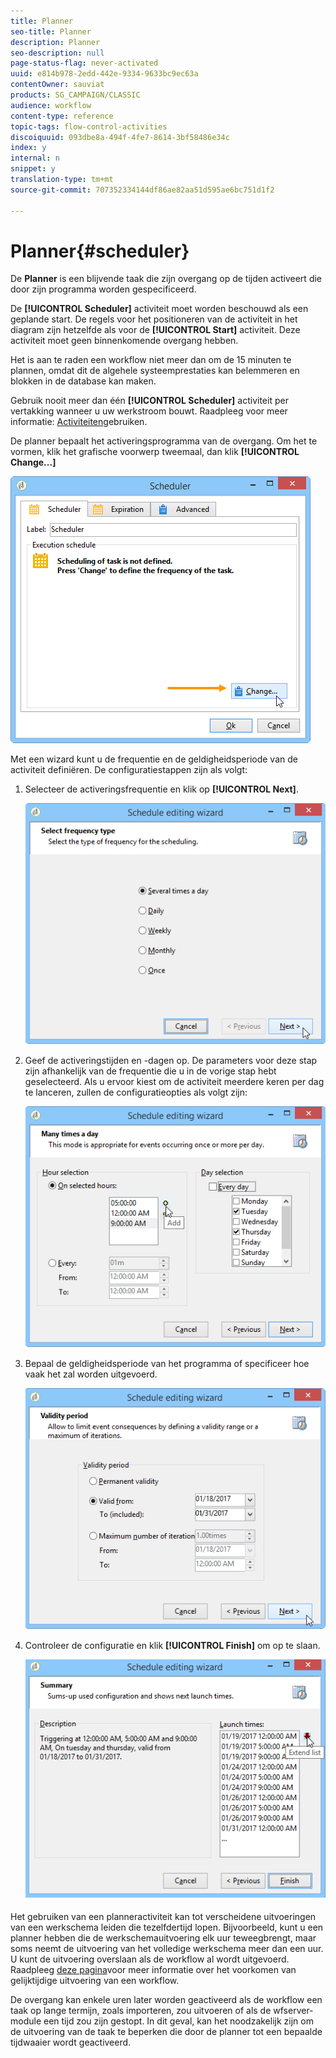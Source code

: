 ```yaml
---
title: Planner
seo-title: Planner
description: Planner
seo-description: null
page-status-flag: never-activated
uuid: e814b978-2edd-442e-9334-9633bc9ec63a
contentOwner: sauviat
products: SG_CAMPAIGN/CLASSIC
audience: workflow
content-type: reference
topic-tags: flow-control-activities
discoiquuid: 093dbe8a-494f-4fe7-8614-3bf58486e34c
index: y
internal: n
snippet: y
translation-type: tm+mt
source-git-commit: 707352334144df86ae82aa51d595ae6bc751d1f2

---
```



# Planner{#scheduler}

De **Planner** is een blijvende taak die zijn overgang op de tijden activeert die door zijn programma worden gespecificeerd.

De **[!UICONTROL Scheduler]** activiteit moet worden beschouwd als een geplande start. De regels voor het positioneren van de activiteit in het diagram zijn hetzelfde als voor de **[!UICONTROL Start]** activiteit. Deze activiteit moet geen binnenkomende overgang hebben.

Het is aan te raden een workflow niet meer dan om de 15 minuten te plannen, omdat dit de algehele systeemprestaties kan belemmeren en blokken in de database kan maken.

Gebruik nooit meer dan één **[!UICONTROL Scheduler]** activiteit per vertakking wanneer u uw werkstroom bouwt. Raadpleeg voor meer informatie: [Activiteiten](../../workflow/using/workflow-best-practices.md#using-activities)gebruiken.

De planner bepaalt het activeringsprogramma van de overgang. Om het te vormen, klik het grafische voorwerp tweemaal, dan klik **[!UICONTROL Change...]**

![](assets/s_user_segmentation_scheduler.png)

Met een wizard kunt u de frequentie en de geldigheidsperiode van de activiteit definiëren. De configuratiestappen zijn als volgt:

1. Selecteer de activeringsfrequentie en klik op **[!UICONTROL Next]**.

   ![](assets/s_user_segmentation_scheduler2.png)

1. Geef de activeringstijden en -dagen op. De parameters voor deze stap zijn afhankelijk van de frequentie die u in de vorige stap hebt geselecteerd. Als u ervoor kiest om de activiteit meerdere keren per dag te lanceren, zullen de configuratieopties als volgt zijn:

   ![](assets/s_user_segmentation_scheduler3.png)

1. Bepaal de geldigheidsperiode van het programma of specificeer hoe vaak het zal worden uitgevoerd.

   ![](assets/s_user_segmentation_scheduler4.png)

1. Controleer de configuratie en klik **[!UICONTROL Finish]** om op te slaan.

   ![](assets/s_user_segmentation_scheduler5.png)

Het gebruiken van een planneractiviteit kan tot verscheidene uitvoeringen van een werkschema leiden die tezelfdertijd lopen. Bijvoorbeeld, kunt u een planner hebben die de werkschemauitvoering elk uur teweegbrengt, maar soms neemt de uitvoering van het volledige werkschema meer dan een uur. U kunt de uitvoering overslaan als de workflow al wordt uitgevoerd. Raadpleeg [deze pagina](../../workflow/using/monitoring-workflow-execution.md#preventing-simultaneous-multiple-executions)voor meer informatie over het voorkomen van gelijktijdige uitvoering van een workflow.

De overgang kan enkele uren later worden geactiveerd als de workflow een taak op lange termijn, zoals importeren, zou uitvoeren of als de wfserver-module een tijd zou zijn gestopt. In dit geval, kan het noodzakelijk zijn om de uitvoering van de taak te beperken die door de planner tot een bepaalde tijdwaaier wordt geactiveerd.
